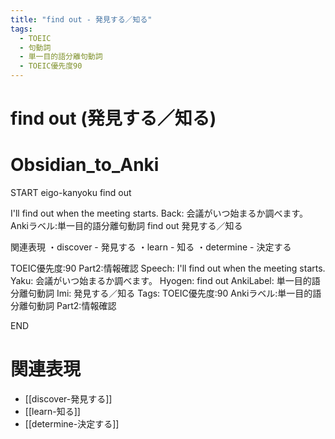 ```yaml
---
title: "find out - 発見する／知る"
tags:
  - TOEIC
  - 句動詞
  - 単一目的語分離句動詞
  - TOEIC優先度90
---
```


# find out (発見する／知る)

# Obsidian_to_Anki
START
eigo-kanyoku
find out

I'll find out when the meeting starts.
Back: 
会議がいつ始まるか調べます。
Ankiラベル:単一目的語分離句動詞
find out
発見する／知る

関連表現
・discover - 発見する
・learn - 知る
・determine - 決定する

TOEIC優先度:90
Part2:情報確認
Speech: I'll find out when the meeting starts.
Yaku: 会議がいつ始まるか調べます。
Hyogen: find out
AnkiLabel: 単一目的語分離句動詞
Imi: 発見する／知る
Tags: TOEIC優先度:90 Ankiラベル:単一目的語分離句動詞 Part2:情報確認
<!--ID: 1752099912604-->
END

# 関連表現
- [[discover-発見する]]
- [[learn-知る]]
- [[determine-決定する]] 